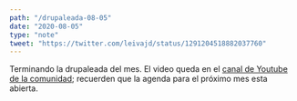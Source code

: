 ```yaml
---
path: "/drupaleada-08-05"
date: "2020-08-05"
type: "note"
tweet: "https://twitter.com/leivajd/status/1291204518882037760"
---
```


Terminando la drupaleada del mes. El video queda en el [canal de Youtube de la comunidad](https://www.youtube.com/c/DrupalCampCostaRica); recuerden que la agenda para el pr&oacute;ximo mes esta abierta.
